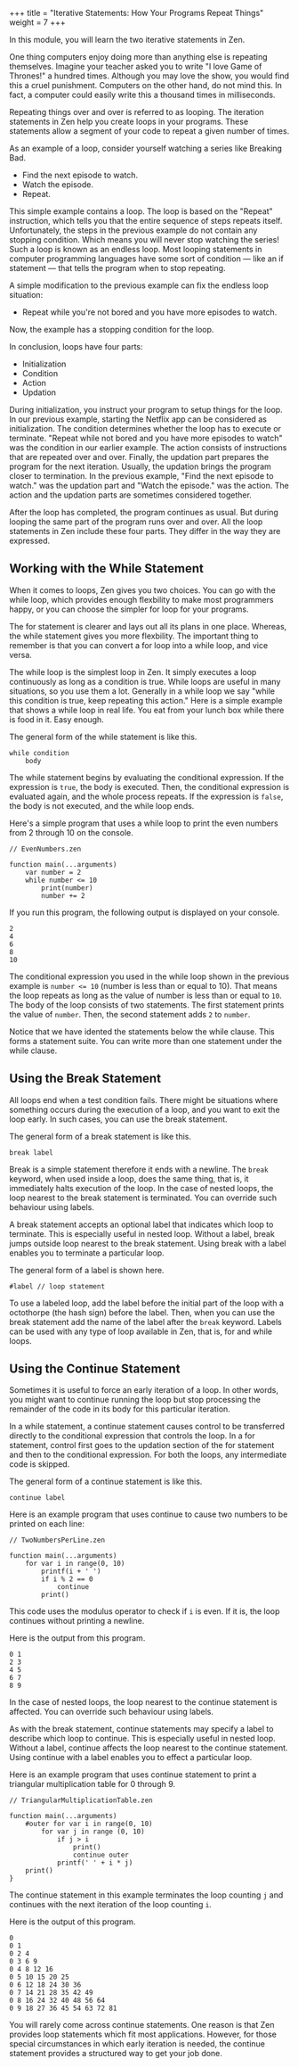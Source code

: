 +++
title = "Iterative Statements: How Your Programs Repeat Things"
weight = 7
+++

In this module, you will learn the two iterative statements in Zen.

One thing computers enjoy doing more than anything else is repeating themselves.
Imagine your teacher asked you to write "I love Game of Thrones!" a hundred
times. Although you may love the show, you would find this a cruel punishment.
Computers on the other hand, do not mind this. In fact, a computer could easily
write this a thousand times in milliseconds.

Repeating things over and over is referred to as looping. The iteration statements
in Zen help you create loops in your programs. These statements allow a segment
of your code to repeat a given number of times.

As an example of a loop, consider yourself watching a series like Breaking Bad.
 * Find the next episode to watch.
 * Watch the episode.
 * Repeat.

This simple example contains a loop. The loop is based on the "Repeat" instruction,
which tells you that the entire sequence of steps repeats itself.
Unfortunately, the steps in the previous example do not contain any
stopping condition. Which means you will never stop watching the series!
Such a loop is known as an endless loop. Most looping statements in computer
programming languages have some sort of condition — like an if statement — that
tells the program when to stop repeating.

A simple modification to the previous example can fix the endless loop situation:
 * Repeat while you're not bored and you have more episodes to watch.

Now, the example has a stopping condition for the loop.

In conclusion, loops have four parts:
 * Initialization
 * Condition
 * Action
 * Updation

During initialization, you instruct your program to setup things for the loop.
In our previous example, starting the Netflix app can be considered as
initialization. The condition determines whether the loop has to execute or terminate.
"Repeat while not bored and you have more episodes to watch" was the condition
in our earlier example. The action consists of instructions that are repeated
over and over. Finally, the updation part prepares the program for the next iteration.
Usually, the updation brings the program closer to termination.
In the previous example, "Find the next episode to watch." was the updation part
and "Watch the episode." was the action. The action and the updation parts are
sometimes considered together.

After the loop has completed, the program continues as usual.
But during looping the same part of the program runs over and over.
All the loop statements in Zen include these four parts. They differ in the way
they are expressed.

## Working with the While Statement

When it comes to loops, Zen gives you two choices. You can go with the
while loop, which provides enough flexbility to make most programmers
happy, or you can choose the simpler for loop for your programs.

The for statement is clearer and lays out all its plans in one place.
Whereas, the while statement gives you more flexbility. The important thing to
remember is that you can convert a for loop into a while loop, and vice versa.

The while loop is the simplest loop in Zen. It simply executes a loop continuously
as long as a condition is true. While loops are useful in many situations, so
you use them a lot. Generally in a while loop we say "while this condition is true,
keep repeating this action." Here is a simple example that shows a while loop in
real life. You eat from your lunch box while there is food in it. Easy enough.

The general form of the while statement is like this.
```
while condition
    body
```

The while statement begins by evaluating the conditional expression. If the
expression is `true`, the body is executed. Then, the conditional expression
is evaluated again, and the whole process repeats. If the expression is `false`,
the body is not executed, and the while loop ends.

Here's a simple program that uses a while loop to print the even numbers
from 2 through 10 on the console.

```
// EvenNumbers.zen

function main(...arguments)
    var number = 2
    while number <= 10
        print(number)
        number += 2
```

If you run this program, the following output is displayed on your console.
```
2
4
6
8
10
```

The conditional expression you used in the while loop shown in the previous
example is `number <= 10` (number is less than or equal to 10).
That means the loop repeats as long as the value of number is less
than or equal to `10`. The body of the loop consists of two statements. The first
statement prints the value of `number`. Then, the second statement adds `2` to
`number`.

Notice that we have idented the statements below the while clause. This forms a
statement suite. You can write more than one statement under the while clause.

## Using the Break Statement

All loops end when a test condition fails. There might be situations where
something occurs during the execution of a loop, and you want to exit the loop
early. In such cases, you can use the break statement.

The general form of a break statement is like this.

```
break label
```

Break is a simple statement therefore it ends with a newline. The `break` keyword,
when used inside a loop, does the same thing, that is, it immediately halts
execution of the loop. In the case of nested loops, the loop nearest to the break
statement is terminated. You can override such behaviour using labels.

A break statement accepts an optional label that indicates which loop to terminate.
This is especially useful in nested loop. Without a label, break jumps outside
loop nearest to the break statement. Using break with a label enables you to
terminate a particular loop.

The general form of a label is shown here.

```
#label // loop statement
```

To use a labeled loop, add the label before the initial part of the loop with a
octothorpe (the hash sign) before the label. Then, when you can use the break
statement add the name of the label after the `break` keyword. Labels can be used
with any type of loop available in Zen, that is, for and while loops.

## Using the Continue Statement

Sometimes it is useful to force an early iteration of a loop. In other words,
you might want to continue running the loop but stop processing the remainder
of the code in its body for this particular iteration.

In a while statement, a continue statement causes control to be transferred
directly to the conditional expression that controls the loop. In a for statement,
control first goes to the updation section of the for statement and then to the
conditional expression. For both the loops, any intermediate code is skipped.

The general form of a continue statement is like this.

```
continue label
```

Here is an example program that uses continue to cause two numbers to be printed
on each line:

```
// TwoNumbersPerLine.zen

function main(...arguments)
    for var i in range(0, 10)
        printf(i + ' ')
        if i % 2 == 0
            continue
        print()
```

This code uses the modulus operator to check if `i` is even. If it is, the loop
continues without printing a newline.

Here is the output from this program.
```
0 1
2 3
4 5
6 7
8 9
```

In the case of nested loops, the loop nearest to the continue statement is affected.
You can override such behaviour using labels.

As with the break statement, continue statements may specify a label to describe
which loop to continue. This is especially useful in nested loop. Without a label,
continue affects the loop nearest to the continue statement. Using continue with
a label enables you to effect a particular loop.

Here is an example program that uses continue statement to print a triangular
multiplication table for 0 through 9.

```
// TriangularMultiplicationTable.zen

function main(...arguments)
    #outer for var i in range(0, 10)
        for var j in range (0, 10)
            if j > i
                print()
                continue outer
            printf(' ' + i * j)
    print()
}
```

The continue statement in this example terminates the loop counting `j` and
continues with the next iteration of the loop counting `i`.

Here is the output of this program.

```
0
0 1
0 2 4
0 3 6 9
0 4 8 12 16
0 5 10 15 20 25
0 6 12 18 24 30 36
0 7 14 21 28 35 42 49
0 8 16 24 32 40 48 56 64
0 9 18 27 36 45 54 63 72 81
```

You will rarely come across continue statements. One reason is that Zen provides
loop statements which fit most applications. However, for those special circumstances
in which early iteration is needed, the continue statement provides a structured
way to get your job done.